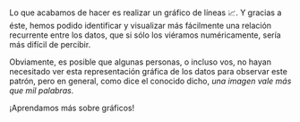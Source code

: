 Lo que acabamos de hacer es realizar un gráfico de líneas :chart_with_upwards_trend:. Y gracias a éste, hemos podido identificar y visualizar más fácilmente una relación recurrente entre los datos, que si sólo los viéramos numéricamente, sería más difícil de percibir.

Obviamente, es posible que algunas personas, o incluso vos, no hayan necesitado ver esta representación gráfica de los datos para observar este patrón, pero en general, como dice el conocido dicho, _una imagen vale más que mil palabras_.

¡Aprendamos más sobre gráficos!
